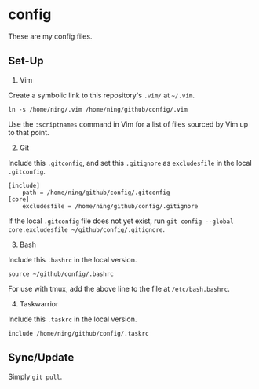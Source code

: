 config
======

These are my config files. 

Set-Up
------
1. Vim

Create a symbolic link to this repository's `.vim/` at `~/.vim`.

```
ln -s /home/ning/.vim /home/ning/github/config/.vim
```

Use the `:scriptnames` command in Vim for a list of files sourced by Vim up to that point.

2. Git 

Include this `.gitconfig`, and set this `.gitignore` as `excludesfile` in the local `.gitconfig`.

```
[include]
    path = /home/ning/github/config/.gitconfig
[core]
	excludesfile = /home/ning/github/config/.gitignore
```

If the local `.gitconfig` file does not yet exist, run `git config --global core.excludesfile ~/github/config/.gitignore`.

3. Bash

Include this `.bashrc` in the local version.

```
source ~/github/config/.bashrc
```

For use with tmux, add the above line to the file at `/etc/bash.bashrc`.

4. Taskwarrior

Include this `.taskrc` in the local version.

```
include /home/ning/github/config/.taskrc
```

Sync/Update
-----------
Simply `git pull`.
